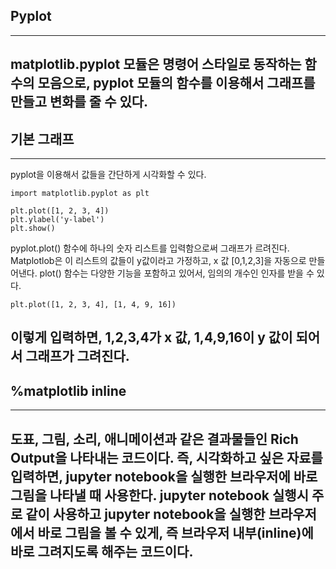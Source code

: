 ## Pyplot
---
matplotlib.pyplot 모듈은 명령어 스타일로 동작하는 함수의 모음으로, pyplot 모듈의 함수를 이용해서 그래프를 만들고 변화를 줄 수 있다.  
---
## 기본 그래프
---
pyplot을 이용해서 값들을 간단하게 시각화할 수 있다.
```
import matplotlib.pyplot as plt

plt.plot([1, 2, 3, 4])
plt.ylabel('y-label')
plt.show()
```
pyplot.plot() 함수에 하나의 숫자 리스트를 입력함으로써 그래프가 르려진다. Matplotlob은 이 리스트의 값들이 y값이라고 가정하고, x 값 [0,1,2,3]을 
자동으로 만들어낸다. plot() 함수는 다양한 기능을 포함하고 있어서, 임의의 개수인 인자를 받을 수 있다.
```
plt.plot([1, 2, 3, 4], [1, 4, 9, 16])
```
이렇게 입력하면, 1,2,3,4가 x 값, 1,4,9,16이 y 값이 되어서 그래프가 그려진다.
---

## %matplotlib inline
---
도표, 그림, 소리, 애니메이션과 같은 결과물들인 Rich Output을 나타내는 코드이다. 즉, 시각화하고 싶은 자료를 입력하면, jupyter notebook을 실행한 
브라우저에 바로 그림을 나타낼 때 사용한다. jupyter notebook 실행시 주로 같이 사용하고 jupyter notebook을 실행한 브라우저에서 바로 그림을 볼 수 있게, 즉 브라우저 내부(inline)에 바로 그려지도록 해주는 코드이다.
---

